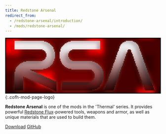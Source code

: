 ```yaml
---
title: Redstone Arsenal
redirect_from:
  - /redstone-arsenal/introduction/
  - /mods/redstone-arsenal/
---
```


![Redstone Arsenal logo](/assets/images/modlogos/redstone-arsenal.png){:.cofh-mod-page-logo}


**Redstone Arsenal** is one of the mods in the 'Thermal' series. It provides
powerful [Redstone Flux](/docs/redstone-flux/)-powered tools, weapons and armor,
as well as unique materials that are used to build them.


<div class="uk-margin-top uk-button-group">
    <a class="uk-button uk-button-large uk-button-success uk-text-bold" href="/downloads/">Download</a>
    <a class="uk-button uk-button-large" href="https://github.com/CoFH/RedstoneArsenal">GitHub</a>
</div>
